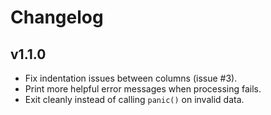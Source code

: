 # Changelog

## v1.1.0
- Fix indentation issues between columns (issue #3).
- Print more helpful error messages when processing fails.
- Exit cleanly instead of calling `panic()` on invalid data.
